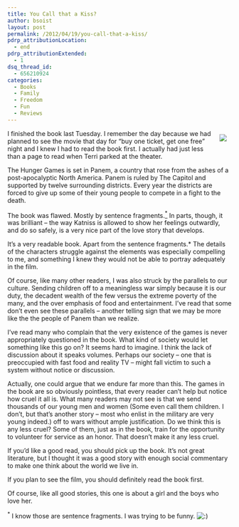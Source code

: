 ```yaml
---
title: You Call that a Kiss?
author: bsoist
layout: post
permalink: /2012/04/19/you-call-that-a-kiss/
pdrp_attributionLocation:
  - end
pdrp_attributionExtended:
  - 1
dsq_thread_id:
  - 656210924
categories:
  - Books
  - Family
  - Freedom
  - Fun
  - Reviews
---
```

<div style="float:right;padding:10px;">
  <a href="http://www.amazon.com/gp/product/0439023521/ref=as_li_ss_il?ie=UTF8&#038;tag=weifyoasme-20&#038;linkCode=as2&#038;camp=1789&#038;creative=390957&#038;creativeASIN=0439023521"><img border="0" src="http://ws.assoc-amazon.com/widgets/q?_encoding=UTF8&#038;Format=_SL110_&#038;ASIN=0439023521&#038;MarketPlace=US&#038;ID=AsinImage&#038;WS=1&#038;tag=weifyoasme-20&#038;ServiceVersion=20070822" /></a><img src="http://www.assoc-amazon.com/e/ir?t=weifyoasme-20&#038;l=as2&#038;o=1&#038;a=0439023521" width="1" height="1" border="0" alt="" style="border:none !important; margin:0px !important;" />
</div>

I finished the book last Tuesday. I remember the day because we had planned to see the movie that day for &#8220;buy one ticket, get one free&#8221; night and I knew I had to read the book first. I actually had just less than a page to read when Terri parked at the theater.

The Hunger Games is set in Panem, a country that rose from the ashes of a post-apocalyptic North America. Panem is ruled by The Capitol and supported by twelve surrounding districts. Every year the districts are forced to give up some of their young people to compete in a fight to the death. 

The book was flawed. Mostly by sentence fragments.[<sup>*</sup>][1] In parts, though, it was brilliant &#8211; the way Katniss is allowed to show her feelings outwardly, and do so safely, is a very nice part of the love story that develops.

It&#8217;s a very readable book. Apart from the sentence fragments.* The details of the characters struggle against the elements was especially compelling to me, and something I knew they would not be able to portray adequately in the film. 

Of course, like many other readers, I was also struck by the parallels to our culture. Sending children off to a meaningless war simply because it is our duty, the decadent wealth of the few versus the extreme poverty of the many, and the over emphasis of food and entertainment. I&#8217;ve read that some don&#8217;t even see these parallels &#8211; another telling sign that we may be more like the the people of Panem than we realize.

I&#8217;ve read many who complain that the very existence of the games is never appropriately questioned in the book. What kind of society would let something like this go on? It seems hard to imagine. I think the lack of discussion about it speaks volumes. Perhaps our society &#8211; one that is preoccupied with fast food and reality TV &#8211; might fall victim to such a system without notice or discussion. 

Actually, one could argue that we endure far more than this. The games in the book are so obviously pointless, that every reader can&#8217;t help but notice how cruel it all is. What many readers may not see is that we send thousands of our young men and women (Some even call them children. I don&#8217;t, but that&#8217;s another story &#8211; most who enlist in the military are very young indeed.) off to wars without ample justification. Do we think this is any less cruel? Some of them, just as in the book, train for the opportunity to volunteer for service as an honor. That doesn&#8217;t make it any less cruel. 

If you&#8217;d like a good read, you should pick up the book. It&#8217;s not great literature, but I thought it was a good story with enough social commentary to make one think about the world we live in.

If you plan to see the film, you should definitely read the book first.

Of course, like all good stories, this one is about a girl and the boys who love her. 

<a name="iknow"><sup>*</sup></a> I know those are sentence fragments. I was trying to be funny. <img src='http://archive.whsjr.soistmann.com/oped/wp-includes/images/smilies/icon_smile.gif' alt=':)' class='wp-smiley' />

 [1]: #iknow